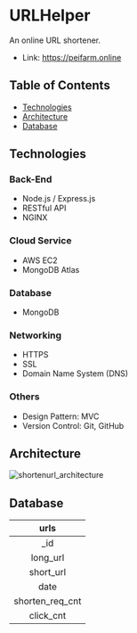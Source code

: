 # URLHelper
An online URL shortener.
- Link: https://peifarm.online

## Table of Contents
- [Technologies](#Technologies)
- [Architecture](#Architecture)
- [Database](#database)

## Technologies
### Back-End
- Node.js / Express.js
- RESTful API
- NGINX

### Cloud Service
- AWS EC2
- MongoDB Atlas

### Database 
- MongoDB

### Networking
- HTTPS
- SSL
- Domain Name System (DNS)

### Others
- Design Pattern: MVC
- Version Control: Git, GitHub

## Architecture
![shortenurl_architecture](https://stylishbucket.s3-ap-northeast-1.amazonaws.com/shortenurl/shortenurl_architecture.png)

## Database
|  urls   |
|  :----:  |
| _id  |
| long_url  |
| short_url  |
| date  |
| shorten_req_cnt  |
| click_cnt |